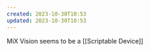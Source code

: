 ```yaml
---
created: 2023-10-30T10:53
updated: 2023-10-30T10:53
---
```

MiX Vision seems to be a [[Scriptable Device]]
